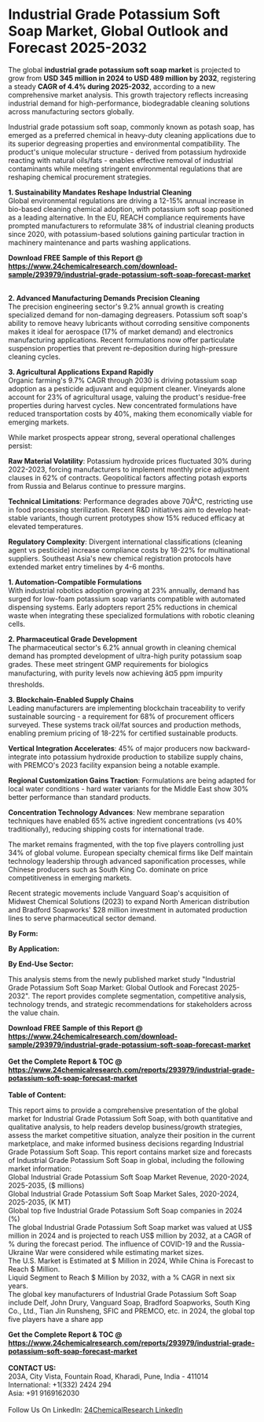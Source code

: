 <h1>Industrial Grade Potassium Soft Soap Market, Global Outlook and Forecast 2025-2032</h1><p>The global <strong>industrial grade potassium soft soap market</strong> is projected to grow from <strong>USD 345 million in 2024 to USD 489 million by 2032</strong>, registering a steady <strong>CAGR of 4.4% during 2025-2032</strong>, according to a new comprehensive market analysis. This growth trajectory reflects increasing industrial demand for high-performance, biodegradable cleaning solutions across manufacturing sectors globally.</p><p>Industrial grade potassium soft soap, commonly known as potash soap, has emerged as a preferred chemical in heavy-duty cleaning applications due to its superior degreasing properties and environmental compatibility. The product's unique molecular structure - derived from potassium hydroxide reacting with natural oils/fats - enables effective removal of industrial contaminants while meeting stringent environmental regulations that are reshaping chemical procurement strategies.</p><p><strong>1. Sustainability Mandates Reshape Industrial Cleaning</strong><br>
Global environmental regulations are driving a 12-15% annual increase in bio-based cleaning chemical adoption, with potassium soft soap positioned as a leading alternative. In the EU, REACH compliance requirements have prompted manufacturers to reformulate 38% of industrial cleaning products since 2020, with potassium-based solutions gaining particular traction in machinery maintenance and parts washing applications.</p><div><b>Download FREE Sample of this Report @ 
            <a href="https://www.24chemicalresearch.com/download-sample/293979/industrial-grade-potassium-soft-soap-forecast-market">
            https://www.24chemicalresearch.com/download-sample/293979/industrial-grade-potassium-soft-soap-forecast-market</a></b></div><br><p><strong>2. Advanced Manufacturing Demands Precision Cleaning</strong><br>
The precision engineering sector's 9.2% annual growth is creating specialized demand for non-damaging degreasers. Potassium soft soap's ability to remove heavy lubricants without corroding sensitive components makes it ideal for aerospace (17% of market demand) and electronics manufacturing applications. Recent formulations now offer particulate suspension properties that prevent re-deposition during high-pressure cleaning cycles.</p><p><strong>3. Agricultural Applications Expand Rapidly</strong><br>
Organic farming's 9.7% CAGR through 2030 is driving potassium soap adoption as a pesticide adjuvant and equipment cleaner. Vineyards alone account for 23% of agricultural usage, valuing the product's residue-free properties during harvest cycles. New concentrated formulations have reduced transportation costs by 40%, making them economically viable for emerging markets.</p><p>While market prospects appear strong, several operational challenges persist:</p><p><strong>Raw Material Volatility</strong>: Potassium hydroxide prices fluctuated 30% during 2022-2023, forcing manufacturers to implement monthly price adjustment clauses in 62% of contracts. Geopolitical factors affecting potash exports from Russia and Belarus continue to pressure margins.</p><p><strong>Technical Limitations</strong>: Performance degrades above 70Â°C, restricting use in food processing sterilization. Recent R&amp;D initiatives aim to develop heat-stable variants, though current prototypes show 15% reduced efficacy at elevated temperatures.</p><p><strong>Regulatory Complexity</strong>: Divergent international classifications (cleaning agent vs pesticide) increase compliance costs by 18-22% for multinational suppliers. Southeast Asia's new chemical registration protocols have extended market entry timelines by 4-6 months.</p><p><strong>1. Automation-Compatible Formulations</strong><br>
With industrial robotics adoption growing at 23% annually, demand has surged for low-foam potassium soap variants compatible with automated dispensing systems. Early adopters report 25% reductions in chemical waste when integrating these specialized formulations with robotic cleaning cells.</p><p><strong>2. Pharmaceutical Grade Development</strong><br>
The pharmaceutical sector's 6.2% annual growth in cleaning chemical demand has prompted development of ultra-high purity potassium soap grades. These meet stringent GMP requirements for biologics manufacturing, with purity levels now achieving â¤5 ppm impurity thresholds.</p><p><strong>3. Blockchain-Enabled Supply Chains</strong><br>
Leading manufacturers are implementing blockchain traceability to verify sustainable sourcing - a requirement for 68% of procurement officers surveyed. These systems track oil/fat sources and production methods, enabling premium pricing of 18-22% for certified sustainable products.</p><p><strong>Vertical Integration Accelerates</strong>: 45% of major producers now backward-integrate into potassium hydroxide production to stabilize supply chains, with PREMCO's 2023 facility expansion being a notable example.</p><p><strong>Regional Customization Gains Traction</strong>: Formulations are being adapted for local water conditions - hard water variants for the Middle East show 30% better performance than standard products.</p><p><strong>Concentration Technology Advances</strong>: New membrane separation techniques have enabled 65% active ingredient concentrations (vs 40% traditionally), reducing shipping costs for international trade.</p><p>The market remains fragmented, with the top five players controlling just 34% of global volume. European specialty chemical firms like Delf maintain technology leadership through advanced saponification processes, while Chinese producers such as South King Co. dominate on price competitiveness in emerging markets.</p><p>Recent strategic movements include Vanguard Soap's acquisition of Midwest Chemical Solutions (2023) to expand North American distribution and Bradford Soapworks' $28 million investment in automated production lines to serve pharmaceutical sector demand.</p><p><strong>By Form:</strong></p><p><strong>By Application:</strong></p><p><strong>By End-Use Sector:</strong></p><p>This analysis stems from the newly published market study "Industrial Grade Potassium Soft Soap Market: Global Outlook and Forecast 2025-2032". The report provides complete segmentation, competitive analysis, technology trends, and strategic recommendations for stakeholders across the value chain.</p><div><b>Download FREE Sample of this Report @ 
            <a href="https://www.24chemicalresearch.com/download-sample/293979/industrial-grade-potassium-soft-soap-forecast-market">
            https://www.24chemicalresearch.com/download-sample/293979/industrial-grade-potassium-soft-soap-forecast-market</a></b></div><br><div><b>Get the Complete Report & TOC @ 
            <a href="https://www.24chemicalresearch.com/reports/293979/industrial-grade-potassium-soft-soap-forecast-market">
            https://www.24chemicalresearch.com/reports/293979/industrial-grade-potassium-soft-soap-forecast-market</a></b></div><br>
            <b>Table of Content:</b><p>This report aims to provide a comprehensive presentation of the global market for Industrial Grade Potassium Soft Soap, with both quantitative and qualitative analysis, to help readers develop business/growth strategies, assess the market competitive situation, analyze their position in the current marketplace, and make informed business decisions regarding Industrial Grade Potassium Soft Soap. This report contains market size and forecasts of Industrial Grade Potassium Soft Soap in global, including the following market information:<br />
Global Industrial Grade Potassium Soft Soap Market Revenue, 2020-2024, 2025-2035, ($ millions)<br />
Global Industrial Grade Potassium Soft Soap Market Sales, 2020-2024, 2025-2035, (K MT)<br />
Global top five Industrial Grade Potassium Soft Soap companies in 2024 (%)<br />
The global Industrial Grade Potassium Soft Soap market was valued at US$ million in 2024 and is projected to reach US$ million by 2032, at a CAGR of % during the forecast period. The influence of COVID-19 and the Russia-Ukraine War were considered while estimating market sizes.<br />
The U.S. Market is Estimated at $ Million in 2024, While China is Forecast to Reach $ Million.<br />
Liquid Segment to Reach $ Million by 2032, with a % CAGR in next six years.<br />
The global key manufacturers of Industrial Grade Potassium Soft Soap include Delf, John Drury, Vanguard Soap, Bradford Soapworks, South King Co., Ltd., Tian Jin Runsheng, SFIC and PREMCO, etc. in 2024, the global top five players have a share app</p><div><b>Get the Complete Report & TOC @ 
            <a href="https://www.24chemicalresearch.com/reports/293979/industrial-grade-potassium-soft-soap-forecast-market">
            https://www.24chemicalresearch.com/reports/293979/industrial-grade-potassium-soft-soap-forecast-market</a></b></div><br><b>CONTACT US:</b><br>
            203A, City Vista, Fountain Road, Kharadi, Pune, India - 411014<br>
            International: +1(332) 2424 294<br>
            Asia: +91 9169162030 <br><br>
            Follow Us On LinkedIn: <a href="https://www.linkedin.com/company/24chemicalresearch/">24ChemicalResearch LinkedIn</a>